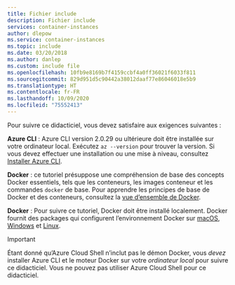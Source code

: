 ```yaml
---
title: Fichier include
description: Fichier include
services: container-instances
author: dlepow
ms.service: container-instances
ms.topic: include
ms.date: 03/20/2018
ms.author: danlep
ms.custom: include file
ms.openlocfilehash: 10fb9e8169b7f4159ccbf4a0ff36021f6033f811
ms.sourcegitcommit: 829d951d5c90442a38012daaf77e86046018e5b9
ms.translationtype: HT
ms.contentlocale: fr-FR
ms.lasthandoff: 10/09/2020
ms.locfileid: "75552413"
---
```

Pour suivre ce didacticiel, vous devez satisfaire aux exigences suivantes :

**Azure CLI** : Azure CLI version 2.0.29 ou ultérieure doit être installée sur votre ordinateur local. Exécutez `az --version` pour trouver la version. Si vous devez effectuer une installation ou une mise à niveau, consultez [Installer Azure CLI][azure-cli-install].

**Docker** : ce tutoriel présuppose une compréhension de base des concepts Docker essentiels, tels que les conteneurs, les images conteneur et les commandes `docker` de base. Pour apprendre les principes de base de Docker et des conteneurs, consultez la [vue d’ensemble de Docker][docker-get-started].

**Docker** : Pour suivre ce tutoriel, Docker doit être installé localement. Docker fournit des packages qui configurent l’environnement Docker sur [macOS][docker-mac], [Windows][docker-windows] et [Linux][docker-linux].

> [!IMPORTANT]
> Étant donné qu’Azure Cloud Shell n’inclut pas le démon Docker, vous *devez* installer Azure CLI et le moteur Docker sur votre *ordinateur local* pour suivre ce didacticiel. Vous ne pouvez pas utiliser Azure Cloud Shell pour ce didacticiel.

<!-- LINKS - External -->
[docker-get-started]: https://docs.docker.com/engine/docker-overview/
[docker-linux]: https://docs.docker.com/engine/installation/#supported-platforms
[docker-mac]: https://docs.docker.com/docker-for-mac/
[docker-windows]: https://docs.docker.com/docker-for-windows/

<!-- LINKS - Internal -->
[azure-cli-install]: /cli/azure/install-azure-cli

